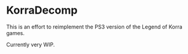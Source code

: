 # KorraDecomp

This is an effort to reimplement the PS3 version of the Legend of Korra games.

Currently very WIP.

